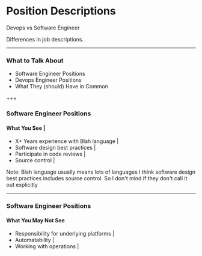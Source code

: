 # Position Descriptions

Devops vs Software Engineer

Differences in job descriptions.

---

### What to Talk About

- Software Engineer Positions
- Devops Engineer Positions
- What They (should) Have in Common

+++
### Software Engineer Positions

#### What You See |

- X+ Years experience with Blah language |
- Software design best practices |
- Participate in code reviews |
- Source control |

Note:
Blah language usually means lots of languages
I think software design best practices includes source control.
So I don't mind if they don't call it out explicitly

---

### Software Engineer Positions

#### What You May Not See

- Responsibility for underlying platforms |
- Automatability |
- Working with operations |